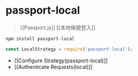 # passport-local
>[[Passport.js]]
>[[本地帳號登入]]

```
npm install passport-local
```
```js
const LocalStrategy = require('passport-local');
```
- [[Configure Strategy(passport-local)]]
- [[Authenticate Requests(local)]]